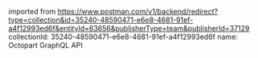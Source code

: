 imported from https://www.postman.com/v1/backend/redirect?type=collection&id=35240-48590471-e6e8-4681-91ef-a4f12993ed6f&entityId=63656&publisherType=team&publisherId=37129
collectionId: 35240-48590471-e6e8-4681-91ef-a4f12993ed6f
name: Octopart GraphQL API